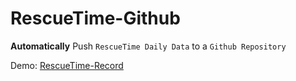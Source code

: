 # RescueTime-Github
**Automatically** Push `RescueTime Daily Data` to a `Github Repository`

Demo: [RescueTime-Record](https://github.com/yiyangiliu/RescueTime-Record)

